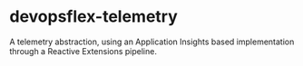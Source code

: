# devopsflex-telemetry

A telemetry abstraction, using an Application Insights based implementation through a Reactive Extensions pipeline.